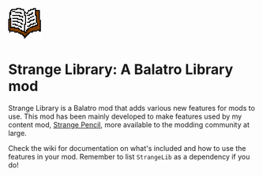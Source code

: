 ![](./assets/2x/icon.png)

# Strange Library: A Balatro Library mod

Strange Library is a Balatro mod that adds various new features for mods to use. This mod has been mainly developed to make features used by my content mod, [Strange Pencil](https://github.com/DigitalDetective47/strange-pencil), more available to the modding community at large.

Check the wiki for documentation on what's included and how to use the features in your mod. Remember to list `StrangeLib` as a dependency if you do!